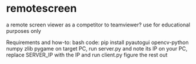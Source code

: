 # remotescreen
a remote screen viewer as a competitor to teamviewer?
use for educational purposes only

Requirements and how-to:
bash code: pip install pyautogui opencv-python numpy zlib pygame
on target PC, run server.py and note its IP
on your PC, replace SERVER_IP with the IP and run client.py
figure the rest out

